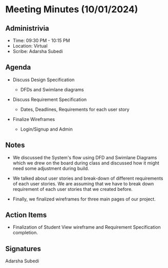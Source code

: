 # Meeting Minutes (10/01/2024)

## Administrivia
<!-- The scribe is the person taking the _notes_. This is encouraged to be a single person to reduce problems. -->
* Time: 09:30 PM - 10:15 PM
* Location: Virtual
* Scribe: Adarsha Subedi

## Agenda
* Discuss Design Specification
  * DFDs and Swimlane diagrams

* Discuss Requirement Specification
  * Dates, Deadlines, Requirements for each user story

* Finalize Wireframes
  * Login/Signup and Admin 

## Notes
- We discussed the System's flow using DFD and Swimlane Diagrams which we drew on the board during class and discussed how it might need some adjustment during build. 

- We talked about user stories and break-down of different requirements of each user stories. We are assuming that we have to break down requirement of each user stories that we created before.

- Finally, we finalized wireframes for three main pages of our project.

## Action Items
- Finalization of Student View wireframe and Requirement Specification completion.

## Signatures
<!-- Add signatures on 10/01/2024 -->
Adarsha Subedi